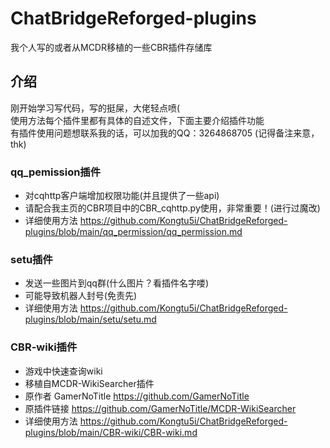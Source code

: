 # ChatBridgeReforged-plugins
我个人写的或者从MCDR移植的一些CBR插件存储库  

## 介绍
刚开始学习写代码，写的挺屎，大佬轻点喷(  
使用方法每个插件里都有具体的自述文件，下面主要介绍插件功能  
有插件使用问题想联系我的话，可以加我的QQ：3264868705 (记得备注来意，thk)  

### qq_pemission插件
- 对cqhttp客户端增加权限功能(并且提供了一些api)  
- 请配合我主页的CBR项目中的CBR_cqhttp.py使用，非常重要！(进行过魔改)  
- 详细使用方法 https://github.com/Kongtu5i/ChatBridgeReforged-plugins/blob/main/qq_permission/qq_permission.md  

### setu插件
- 发送一些图片到qq群(什么图片？看插件名字喽)  
- 可能导致机器人封号(免责先)  
- 详细使用方法 https://github.com/Kongtu5i/ChatBridgeReforged-plugins/blob/main/setu/setu.md  
### CBR-wiki插件
- 游戏中快速查询wiki  
- 移植自MCDR-WikiSearcher插件
- 原作者 GamerNoTitle https://github.com/GamerNoTitle
- 原插件链接 https://github.com/GamerNoTitle/MCDR-WikiSearcher
- 详细使用方法 https://github.com/Kongtu5i/ChatBridgeReforged-plugins/blob/main/CBR-wiki/CBR-wiki.md  
